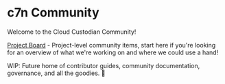 # c7n Community

Welcome to the Cloud Custodian Community! 

[Project Board](https://github.com/cloud-custodian/community/projects/1) - Project-level community items, start here if you're looking for an overview of what we're working on and where we could use a hand! 

WIP: Future home of contributor guides, community documentation, governance, and all the goodies. 🎉
